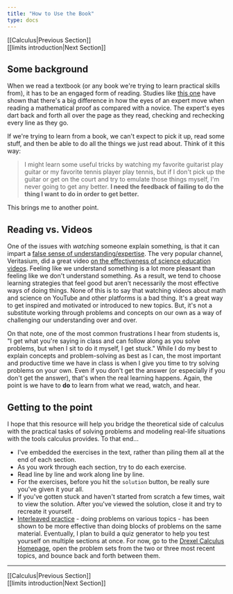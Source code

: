 ```yaml
---
title: "How to Use the Book"
type: docs
---
```

[[Calculus|Previous Section]]  
[[limits introduction|Next Section]]

## Some background


When we read a textbook (or any book we're trying to learn practical skills from), it has to be an engaged form of reading. Studies like [this one](https://pubs.nctm.org/view/journals/jrme/43/4/article-p358.xml) have shown that there's a big difference in how the eyes of an expert move when reading a mathematical proof as compared with a novice. The expert's eyes dart back and forth all over the page as they read, checking and rechecking every line as they go. 

If we're trying to learn from a book, we can't expect to pick it up, read some stuff, and then be able to do all the things we just read about. Think of it this way: 

> I might learn some useful tricks by watching my favorite guitarist play guitar or my favorite tennis player play tennis, but if I don't pick up the guitar or get on the court and try to emulate those things myself, I'm never going to get any better. **I need the feedback of failing to do the thing I want to do in order to get better.**

This brings me to another point. 

## Reading vs. Videos
One of the issues with *watching* someone explain something, is that it can impart a [false sense of understanding/expertise](https://journals.sagepub.com/doi/pdf/10.1177/0956797617740646). The very popular channel, Veritasium, did a great video [on the effectiveness of science education videos](https://www.youtube.com/watch?v=eVtCO84MDj8). Feeling like we understand something is a lot more pleasant than feeling like we don't understand something. As a result, we tend to choose learning strategies that feel good but aren't necessarily the most effective ways of doing things. None of this is to say that watching videos about math and science on YouTube and other platforms is a bad thing. It's a great way to get inspired and motivated or introduced to new topics. But, it's not a substitute working through problems and concepts on our own as a way of challenging our understanding over and over. 

On that note, one of the most common frustrations I hear from students is, "I get what you're saying in class and can follow along as you solve problems, but when I sit to do it myself, I get stuck." While I do my best to explain concepts and problem-solving as best as I can, the most important and productive time we have in class is when I give you time to try solving problems on your own. Even if you don't get the answer (or especially if you don't get the answer), that's when the real learning happens. Again, the point is we have to **do** to learn from what we read, watch, and hear. 

## Getting to the point
I hope that this resource will help you bridge the theoretical side of calculus with the practical tasks of solving problems and modeling real-life situations with the tools calculus provides. To that end...

* I've embedded the exercises in the text, rather than piling them all at the end of each section. 
* As you work through each section, try to do each exercise. 
* Read line by line and work along line by line. 
* For the exercises, before you hit the `solution` button, be really sure you've given it your all. 
* If you've gotten stuck and haven't started from scratch a few times, wait to view the solution. After you've viewed the solution, close it and try to recreate it yourself. 
* [Interleaved practice](https://files.eric.ed.gov/fulltext/ED557355.pdf) - doing problems on various topics - has been shown to be more effective than doing blocks of problems on the same material. Eventually, I plan to build a quiz generator to help you test yourself on multiple sections at once. For now, go to the [Drexel Calculus Homepage](https://www.math.drexel.edu/classes/Calculus/index.html), open the problem sets from the two or three most recent topics, and bounce back and forth between them.

----

[[Calculus|Previous Section]]  
[[limits introduction|Next Section]]